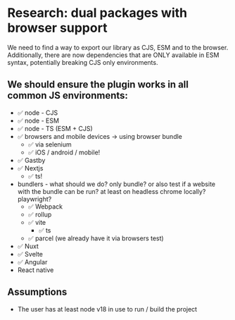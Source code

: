 # Research: dual packages with browser support

We need to find a way to export our library as CJS, ESM and to the browser. Additionally, there are now dependencies that are ONLY available in ESM syntax, potentially breaking CJS only environments.

## We should ensure the plugin works in all common JS environments:

- ✅ node - CJS
- ✅ node - ESM
- ✅ node - TS (ESM + CJS)
- ✅ browsers and mobile devices -> using browser bundle 
  - ✅ via selenium
  - ✅ iOS / android / mobile!
- ✅ Gastby
- ✅ Nextjs
  - ✅ ts!
- bundlers - what should we do? only bundle? or also test if a website with the bundle can be run? at least on headless chrome locally? playwright?
  - ✅ Webpack
  - ✅ rollup
  - ✅ vite
    - ✅ ts
  - ✅ parcel (we already have it via browsers test)
- ✅ Nuxt
- ✅ Svelte
- ✅ Angular
- React native

## Assumptions

- The user has at least node v18 in use to run / build the project

